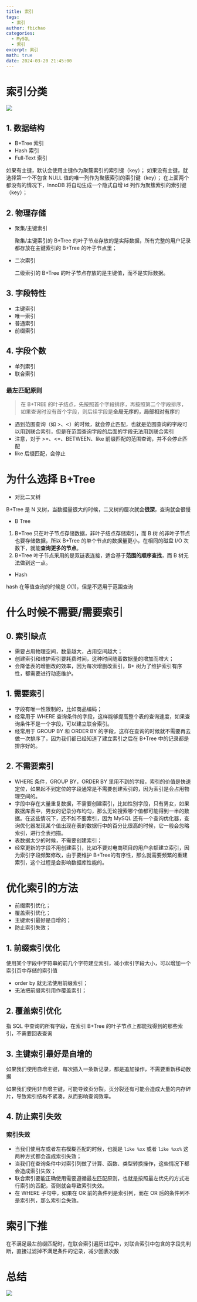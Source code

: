 ```yaml
---
title: 索引
tags:
  - 索引
author: fbichao
categories: 
  - MySQL
  - 索引
excerpt: 索引
math: true
date: 2024-03-20 21:45:00
---
```

# 索引分类

![](https://file.fbichao.top/2024/03/b50cdc7570cce03d43f37a0622767e39.png)

## 1. 数据结构

- B+Tree 索引
- Hash 索引
- Full-Text 索引

如果有主键，默认会使用主键作为聚簇索引的索引键（key）；
如果没有主键，就选择第一个不包含 NULL 值的唯一列作为聚簇索引的索引键（key）；
在上面两个都没有的情况下，InnoDB 将自动生成一个隐式自增 id 列作为聚簇索引的索引键（key）；

## 2. 物理存储

- 聚集/主键索引

  聚集/主键索引的 B+Tree 的叶子节点存放的是实际数据，所有完整的用户记录都存放在主键索引的 B+Tree 的叶子节点里；
- 二次索引

  二级索引的 B+Tree 的叶子节点存放的是主键值，而不是实际数据。

## 3. 字段特性

- 主键索引
- 唯一索引
- 普通索引
- 前缀索引

## 4. 字段个数

- 单列索引
- 联合索引

### 最左匹配原则

> 在 B+TREE 的叶子结点，先按照首个字段排序，再按照第二个字段排序，如果查询时没有首个字段，则后续字段是**全局无序的，局部相对有序**的

- 遇到范围查询（如 >、<）的时候，就会停止匹配，也就是范围查询的字段可以用到联合索引，但是在范围查询字段的后面的字段无法用到联合索引
- 注意，对于 >=、<=、BETWEEN、like 前缀匹配的范围查询，并不会停止匹配
- like 后缀匹配，会停止

# 为什么选择 B+Tree

- 对比二叉树

B+Tree 是 N 叉树，当数据量很大的时候，二叉树的层次就会**很深**，查询就会很慢

- B Tree

1. B+Tree 只在叶子节点存储数据，非叶子结点存储索引，而 B 树 的非叶子节点也要存储数据，所以 B+Tree 的单个节点的数据量更小，在相同的磁盘 I/O 次数下，就能**查询更多的节点**。
2. B+Tree 叶子节点采用的是双链表连接，适合基于**范围的顺序查找**，而 B 树无法做到这一点。

- Hash

hash 在等值查询的时候是 $O(1)$，但是不适用于范围查询

# 什么时候不需要/需要索引

## 0. 索引缺点

- 需要占用物理空间，数量越大，占用空间越大；
- 创建索引和维护索引要耗费时间，这种时间随着数据量的增加而增大；
- 会降低表的增删改的效率，因为每次增删改索引，B+ 树为了维护索引有序性，都需要进行动态维护。

## 1. 需要索引

- 字段有唯一性限制的，比如商品编码；
- 经常用于 WHERE 查询条件的字段，这样能够提高整个表的查询速度，如果查询条件不是一个字段，可以建立联合索引。
- 经常用于 GROUP BY 和 ORDER BY 的字段，这样在查询的时候就不需要再去做一次排序了，因为我们都已经知道了建立索引之后在 B+Tree 中的记录都是排序好的。

## 2. 不需要索引

- WHERE 条件，GROUP BY，ORDER BY 里用不到的字段，索引的价值是快速定位，如果起不到定位的字段通常是不需要创建索引的，因为索引是会占用物理空间的。
- 字段中存在大量重复数据，不需要创建索引，比如性别字段，只有男女，如果数据库表中，男女的记录分布均匀，那么无论搜索哪个值都可能得到一半的数据。在这些情况下，还不如不要索引，因为 MySQL 还有一个查询优化器，查询优化器发现某个值出现在表的数据行中的百分比很高的时候，它一般会忽略索引，进行全表扫描。
- 表数据太少的时候，不需要创建索引；
- 经常更新的字段不用创建索引，比如不要对电商项目的用户余额建立索引，因为索引字段频繁修改，由于要维护 B+Tree的有序性，那么就需要频繁的重建索引，这个过程是会影响数据库性能的。

# 优化索引的方法

- 前缀索引优化；
- 覆盖索引优化；
- 主键索引最好是自增的；
- 防止索引失效；

## 1. 前缀索引优化

使用某个字段中字符串的前几个字符建立索引，减小索引字段大小，可以增加一个索引页中存储的索引值

- order by 就无法使用前缀索引；
- 无法把前缀索引用作覆盖索引；

## 2. 覆盖索引优化

指 SQL 中查询的所有字段，在索引 B+Tree 的叶子节点上都能找得到的那些索引，不需要回表查询

## 3. 主键索引最好是自增的

如果我们使用自增主键，每次插入一条新记录，都是追加操作，不需要重新移动数据

如果我们使用非自增主键，可能导致页分裂。页分裂还有可能会造成大量的内存碎片，导致索引结构不紧凑，从而影响查询效率。

## 4. 防止索引失效

### 索引失效

- 当我们使用左或者左右模糊匹配的时候，也就是 `like %xx` 或者 `like %xx%` 这两种方式都会造成索引失效；
- 当我们在查询条件中对索引列做了计算、函数、类型转换操作，这些情况下都会造成索引失效；
- 联合索引要能正确使用需要遵循最左匹配原则，也就是按照最左优先的方式进行索引的匹配，否则就会导致索引失效。
- 在 WHERE 子句中，如果在 OR 前的条件列是索引列，而在 OR 后的条件列不是索引列，那么索引会失效。

# 索引下推

在不满足最左前缀匹配时，在联合索引遍历过程中，对联合索引中包含的字段先判断，直接过滤掉不满足条件的记录，减少回表次数

# 总结

![](https://file.fbichao.top/2024/03/ebcda5575ac5dca3e3e418d1d4735ce1.png)
